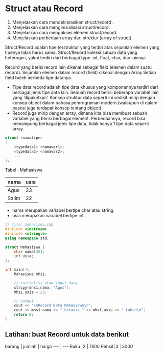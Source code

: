 # Struct atau Record

1. Menjelaskan cara mendeklarasikan struct/record .
2. Menjelaskan cara menginisialisasi struct/record.
3. Menjelaskan cara mengakses elemen struct/record.
4. Menjelaskan perbedaan array dari struktur (array of struct).

Struct/Record adalah tipe terstruktur yang terdiri atas sejumlah elemen yang tipenya tidak harus sama.
Struct/Record  koleksi satuan data yang heterogen, yakni terdiri dari berbagai type: int, float, char, dan lainnya

Record yang berisi record lain dikenal sebagai field (elemen dalam suatu record).
Sejumlah elemen dalam record (field) dikenal dengan Array
Setiap field boleh berbeda tipe datanya.


* Tipe data record adalah tipe data khusus yang komponennya terdiri dari berbagai jenis tipe data lain. Sebuah record berisi beberapa variabel lain yang ‘dipaketkan’. Konsep struktur data seperti ini sedikit mirip dengan konsep object dalam bahasa pemrograman modern (walaupun di dalam pascal juga terdapat konsep tentang object).
* Record juga mirip dengan array, dimana kita bisa membuat sebuah variabel yang berisi berbagai element. Perbedaannya, record bisa menampung berbagai jenis tipe data, tidak hanya 1 tipe data seperti array.

```c++
struct <namatipe>
{
    <typedata1> <namavar1>; 
    <typedata2> <namavar2>;
    ...
};
```

Tabel : Mahasiswa

nama | usia
--- | ---
Agus |23
Salim |22

* nama merupakan variabel  bertipe char atau string. 
* usia merupakan variabel  bertipe int.

```c++
// file: mahasiswa.cpp
#include <iostream>
#include <string.h>
using namespace std;

struct Mahasiswa {
    char nama[30];
    int usia;
};

int main(){
    Mahasiswa mhs1;

    // initialisi atau input data
    strcpy(mhs1.nama, "Agus");
    mhs1.usia = 23;

    // output
    cout << "\nRecord Data Mahasiswa\n";
    cout << mhs1.nama << " berusia " << mhs1.usia << " tahun\n";
    return 0;
}
```

## Latihan: buat Record untuk data berikut

barang | jumlah | harga
--- | ---
Buku |2 | 7000
Pensil |3 | 3000
